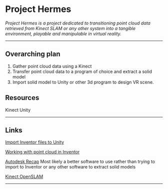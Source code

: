 # Project Hermes

*Project Hermes is a project dedicated to transitioning point cloud data retrieved from Kinect SLAM or any other system into a tangible environment, playable and manipulable in virtual reality.*

---
## Overarching plan

1. Gather point cloud data using a Kinect
2. Transfer point cloud data to a program of choice and extract a solid model
3. Import solid model to Unity or other 3d program to design VR scene.


## Resources    

Kinect
Unity

---
## Links

[Import Inventor files to Unity](https://answers.unity.com/questions/43758/what-is-the-best-way-to-import-inventor-files-to-u.html)

[Working with point cloud in Inventor](https://www.youtube.com/watch?v=jUOXGdjlGOs)

[Autodesk Recap](https://www.autodesk.com/products/recap/overview)
Most likely a better software to use rather than trying to import to Inventor or any other software to extract solid models

[Kinect OpenSLAM](https://github.com/OpenSLAM-org/openslam_rgbdslam)
___